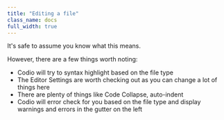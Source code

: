```yaml
---
title: "Editing a file"
class_name: docs
full_width: true
---
```


It's safe to assume you know what this means.

However, there are a few things worth noting:

- Codio will try to syntax highlight based on the file type
- The Editor Settings are worth checking out as you can change a lot of things here
- There are plenty of things like Code Collapse, auto-indent
- Codio will error check for you based on the file type and display warnings and errors in the gutter on the left

